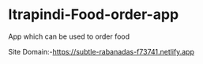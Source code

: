# Itrapindi-Food-order-app
 App which can be used to order food 

Site Domain:-https://subtle-rabanadas-f73741.netlify.app
